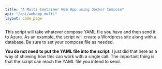```yaml
---
title: "A Multi Container Web App using Docker Compose"
api: "/api/webapp_multi"
layout: code_page
---
```


This script will take whatever compose YAML file you have and then send it to Azure. As an example, the script will create a Wordpress site along with a database. Be sure to set your compose file as needed.

**You do not need to put the YAML file into the script**. I just did that here as a way of showing how this can work with a single call. The important thing is that the script can reach the YAML file you intend to send.